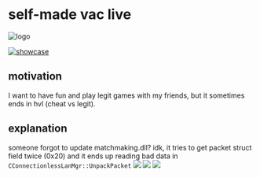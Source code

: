 # self-made vac live

![logo](https://github.com/user-attachments/assets/61deecc0-65b3-4dce-a518-e0bf5a2959dd)

[![showcase](https://img.youtube.com/vi/xxv1jvq5Uxc/0.jpg)](https://www.youtube.com/watch?v=xxv1jvq5Uxc)

## motivation

I want to have fun and play legit games with my friends, but it sometimes ends in hvl (cheat vs legit).

## explanation

someone forgot to update matchmaking.dll? idk, it tries to get packet struct field twice (0x20) and it ends up reading bad data in `CConnectionlessLanMgr::UnpackPacket`
![](https://github.com/user-attachments/assets/62a92a00-a37c-4a0d-8e87-e65a0031a77a)
![](https://github.com/user-attachments/assets/30d32cc5-a798-45a7-83b5-f3df686ab203)
![](https://github.com/user-attachments/assets/53dc56fa-9922-4761-a0ac-5341042b1c6e)

